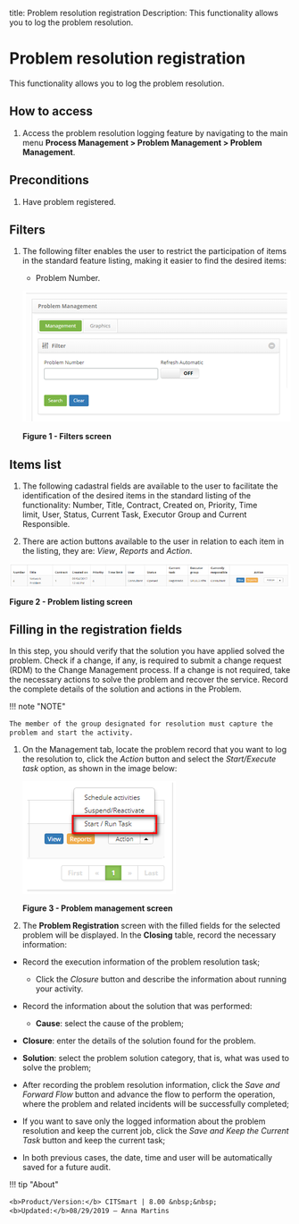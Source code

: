 title: Problem resolution registration
Description: This functionality allows you to log the problem resolution.

# Problem resolution registration

This functionality allows you to log the problem resolution.

How to access
-------------

1.  Access the problem resolution logging feature by navigating to the main
    menu **Process Management > Problem Management > Problem Management**.

Preconditions
-------------

1.  Have problem registered.

Filters
-------

1.  The following filter enables the user to restrict the participation of items
    in the standard feature listing, making it easier to find the desired items:

    - Problem Number.

    ![figure](images/resolve-1.png)

    **Figure 1 - Filters screen**

Items list
----------

1.  The following cadastral fields are available to the user to facilitate the
    identification of the desired items in the standard listing of the
    functionality: Number, Title, Contract, Created on, Priority, Time
    limit, User, Status, Current Task, Executor Group and Current
    Responsible.

2.  There are action buttons available to the user in relation to each item in
    the listing, they are: *View*, *Reports* and *Action*.

![figure](images/resolve-2.png)

**Figure 2 - Problem listing screen**

Filling in the registration fields
----------------------------------

In this step, you should verify that the solution you have applied solved the
problem. Check if a change, if any, is required to submit a change request (RDM)
to the Change Management process. If a change is not required, take the
necessary actions to solve the problem and recover the service. Record the
complete details of the solution and actions in the Problem.

!!! note "NOTE"

    The member of the group designated for resolution must capture the problem and start the activity.

1.  On the Management tab, locate the problem record that you want to log the
    resolution to, click the *Action* button and select the *Start/Execute
    task* option, as shown in the image below:

    ![figure](images/resolve-3.png)
   
    **Figure 3 - Problem management screen**

2.  The **Problem Registration** screen with the filled fields for the selected
    problem will be displayed. In the **Closing** table, record the necessary
    information:

-   Record the execution information of the problem resolution task;

    -   Click the *Closure* button and describe the information about running
        your activity.

-   Record the information about the solution that was performed:

    - **Cause**: select the cause of the problem;

   -  **Closure**: enter the details of the solution found for the problem.

   - **Solution**: select the problem solution category, that is, what was used
    to solve the problem;

-   After recording the problem resolution information, click the *Save and
    Forward Flow* button and advance the flow to perform the operation, where
    the problem and related incidents will be successfully completed;

-   If you want to save only the logged information about the problem resolution
    and keep the current job, click the *Save and Keep the Current Task* button
    and keep the current task;

-   In both previous cases, the date, time and user will be automatically saved
    for a future audit.


!!! tip "About"

    <b>Product/Version:</b> CITSmart | 8.00 &nbsp;&nbsp;
    <b>Updated:</b>08/29/2019 – Anna Martins
